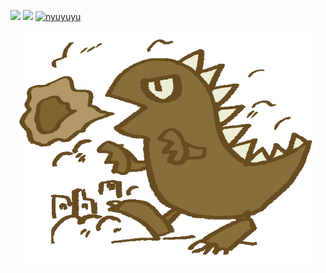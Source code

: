 ![](https://badges.pufler.dev/commits/yearly/nyuyuyu?cacheSeconds=604800)
![](https://img.shields.io/badge/dynamic/json?label=Latest%20event&query=%24%5B0%5D.created_at&url=https%3A%2F%2Fapi.github.com%2Fusers%2Fnyuyuyu%2Fevents)
[![nyuyuyu](https://img.shields.io/endpoint?url=https%3A%2F%2Fatcoder-badges.now.sh%2Fapi%2Fatcoder%2Fjson%2Fnyuyuyu)](https://atcoder.jp/users/nyuyuyu)

<p align="center">
  <img src="./avatar_animation.gif" width="480" height="375" alt="nyuzilla" title="Seven Days of Fire" />
</p>
